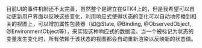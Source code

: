 目前UI的事件机制还不太完善，虽然整个是建立在GTK4上的，但是我希望可以自动更新用户界面以反映这些变化，利用响应式使得状态的变化可以自动地传播到相关的视图上，可以增加属性包装器（如@State, @Binding, @ObservedObject, @EnvironmentObject等），来实现这种响应式的数据流。当一个被标记为状态的变量发生变化时，所有依赖于该状态的视图都会自动重新渲染以反映新的状态值。